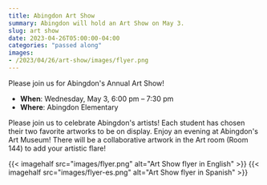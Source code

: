 ```yaml
---
title: Abingdon Art Show
summary: Abingdon will hold an Art Show on May 3.
slug: art show
date: 2023-04-26T05:00:00-04:00
categories: "passed along"
images: 
- /2023/04/26/art-show/images/flyer.png
---
```


Please join us for Abingdon's Annual Art Show!

- **When**: Wednesday, May 3, 6:00 pm – 7:30 pm
- **Where**: Abingdon Elementary

Please join us to celebrate Abingdon's artists! Each student has chosen their two favorite artworks to be on display. Enjoy an evening at Abingdon's Art Museum! There will be a collaborative artwork in the Art room (Room 144) to add your artistic flare!

{{< imagehalf src="images/flyer.png" alt="Art Show flyer in English" >}}
{{< imagehalf src="images/flyer-es.png" alt="Art Show flyer in Spanish" >}}